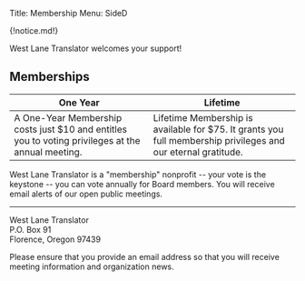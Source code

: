 Title: Membership
Menu: SideD

{!notice.md!}

West Lane Translator welcomes your support!

## Memberships

One Year | Lifetime
-------- | --------
A One-Year Membership costs just $10 and entitles you to voting privileges at the annual meeting. | Lifetime Membership is available for $75. It grants you full membership privileges and our eternal gratitude.

West Lane Translator is a "membership" nonprofit -- your vote is the
keystone -- you can vote annually for Board members. You will receive
email alerts of our open public meetings.

-------

West Lane Translator  
P.O. Box 91  
Florence, Oregon 97439

Please ensure that you provide an email address so that you will
receive meeting information and organization news.
